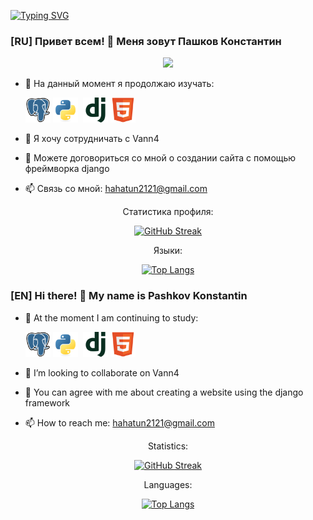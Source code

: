 [![Typing SVG](https://readme-typing-svg.herokuapp.com?font=Fira+Code&weight=600&size=24&pause=1000&width=600&height=70&lines=%D0%94%D0%BE%D0%B1%D1%80%D0%BE+%D0%BF%D0%BE%D0%B6%D0%B0%D0%BB%D0%BE%D0%B2%D0%B0%D1%82%D1%8C+%D0%BD%D0%B0+%D0%BC%D0%BE%D1%8E+%D1%81%D1%82%D1%80%D0%B0%D0%BD%D0%B8%D1%87%D0%BA%D1%83!;%D0%A3+%D0%BC%D0%B5%D0%BD%D1%8F+%D0%BB%D0%B0%D0%BF%D0%BA%D0%B8+%F0%9F%90%BE)](https://git.io/typing-svg)

### [RU] Привет всем! 👋 Меня зовут Пашков Константин

<div id="header" align="center">
  <img src="https://media.giphy.com/media/7hLfnrOiTBE1q/giphy.gif" width="300"/>
</div>


- 🌱 На данный момент я продолжаю изучать: <div><img src="https://github.com/devicons/devicon/blob/master/icons/postgresql/postgresql-original.svg" title="Postgresql" alt="Postgresql" width="40" height="40"/>&nbsp;<img src="https://github.com/devicons/devicon/blob/master/icons/python/python-original.svg" title="Python" alt="Python" width="40" height="40"/>&nbsp; <img src="https://github.com/devicons/devicon/blob/master/icons/django/django-plain.svg" title="Django" alt="Django" width="40" height="40"/>&nbsp;<img src="https://github.com/devicons/devicon/blob/master/icons/html5/html5-original.svg" title="HTML5" alt="HTML5" width="40" height="40"/>&nbsp;</div>

- 👯 Я хочу сотрудничать с Vann4
  
- 💬 Можете договориться со мной о создании сайта с помощью фреймворка django
  
- 📫 Связь со мной: hahatun2121@gmail.com

<div id="info" align="center">
  
  Статистика профиля:
  
[![GitHub Streak](https://github-readme-streak-stats.herokuapp.com?user=FloralPashtetKosuterro&theme=dark&locale=ru)](https://git.io/streak-stats)
  
  Языки:
  
[![Top Langs](https://github-readme-stats.vercel.app/api/top-langs/?username=FloralPashtetKosuterro&locale=ru)](https://github.com/anuraghazra/github-readme-stats)

</div>



### [EN]  Hi there! 👋 My name is Pashkov Konstantin

- 🌱 At the moment I am continuing to study: <div><img src="https://github.com/devicons/devicon/blob/master/icons/postgresql/postgresql-original.svg" title="Postgresql" alt="Postgresql" width="40" height="40"/>&nbsp;<img src="https://github.com/devicons/devicon/blob/master/icons/python/python-original.svg" title="Python" alt="Python" width="40" height="40"/>&nbsp; <img src="https://github.com/devicons/devicon/blob/master/icons/django/django-plain.svg" title="Django" alt="Django" width="40" height="40"/>&nbsp;<img src="https://github.com/devicons/devicon/blob/master/icons/html5/html5-original.svg" title="HTML5" alt="HTML5" width="40" height="40"/>&nbsp;</div>

- 👯 I’m looking to collaborate on Vann4
  
- 💬 You can agree with me about creating a website using the django framework
  
- 📫 How to reach me: hahatun2121@gmail.com

<div id="info" align="center">
  
Statistics:
  
[![GitHub Streak](http://github-readme-streak-stats.herokuapp.com?user=FloralPashtetKosuterro&theme=dark&background=000000)](https://git.io/streak-stats)

Languages:

[![Top Langs](https://github-readme-stats.vercel.app/api/top-langs/?username=FloralPashtetKosuterro)](https://github.com/anuraghazra/github-readme-stats)

</div>
